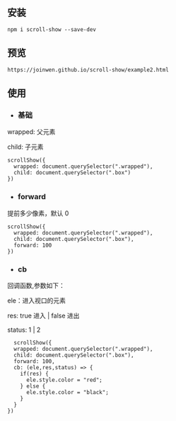 ## 安装

```
npm i scroll-show --save-dev
```
## 预览
```
https://joinwen.github.io/scroll-show/example2.html
```
## 使用
- ### 基础
wrapped: 父元素

child: 子元素
```
scrollShow({
  wrapped: document.querySelector(".wrapped"),
  child: document.querySelector(".box")
})
```

- ### forward
提前多少像素，默认 0
```
scrollShow({
  wrapped: document.querySelector(".wrapped"),
  child: document.querySelector(".box"),
  forward: 100
})
```

- ### cb
回调函数,参数如下：

ele：进入视口的元素

res: true 进入 | false 进出

status: 1 | 2
```
  scrollShow({
  wrapped: document.querySelector(".wrapped"),
  child: document.querySelector(".box"),
  forward: 100,
  cb: (ele,res,status) => {
    if(res) {
      ele.style.color = "red";
    } else {
      ele.style.color = "black";
    }
  }
})
```
